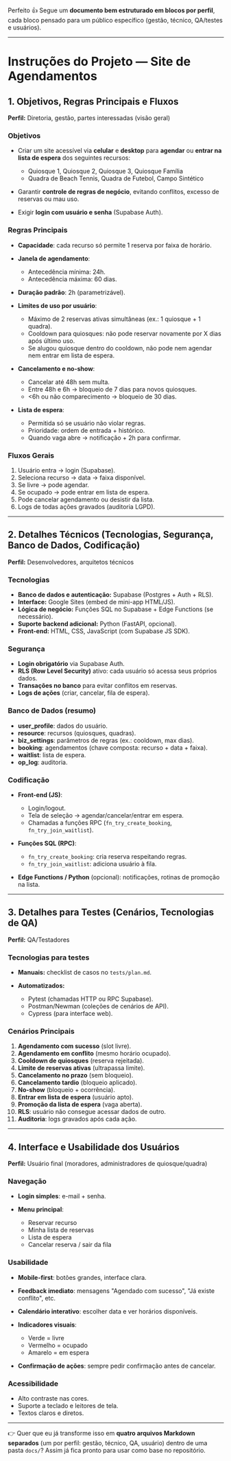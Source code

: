 Perfeito 👍 Segue um **documento bem estruturado em blocos por perfil**, cada bloco pensado para um público específico (gestão, técnico, QA/testes e usuários).

---

# Instruções do Projeto — Site de Agendamentos

## 1. Objetivos, Regras Principais e Fluxos

**Perfil:** Diretoria, gestão, partes interessadas (visão geral)

### Objetivos

* Criar um site acessível via **celular** e **desktop** para **agendar** ou **entrar na lista de espera** dos seguintes recursos:

  * Quiosque 1, Quiosque 2, Quiosque 3, Quiosque Família
  * Quadra de Beach Tennis, Quadra de Futebol, Campo Sintético
* Garantir **controle de regras de negócio**, evitando conflitos, excesso de reservas ou mau uso.
* Exigir **login com usuário e senha** (Supabase Auth).

### Regras Principais

* **Capacidade**: cada recurso só permite 1 reserva por faixa de horário.
* **Janela de agendamento**:

  * Antecedência mínima: 24h.
  * Antecedência máxima: 60 dias.
* **Duração padrão**: 2h (parametrizável).
* **Limites de uso por usuário**:

  * Máximo de 2 reservas ativas simultâneas (ex.: 1 quiosque + 1 quadra).
  * Cooldown para quiosques: não pode reservar novamente por X dias após último uso.
  * Se alugou quiosque dentro do cooldown, não pode nem agendar nem entrar em lista de espera.
* **Cancelamento e no-show**:

  * Cancelar até 48h sem multa.
  * Entre 48h e 6h → bloqueio de 7 dias para novos quiosques.
  * <6h ou não comparecimento → bloqueio de 30 dias.
* **Lista de espera**:

  * Permitida só se usuário não violar regras.
  * Prioridade: ordem de entrada + histórico.
  * Quando vaga abre → notificação + 2h para confirmar.

### Fluxos Gerais

1. Usuário entra → login (Supabase).
2. Seleciona recurso → data → faixa disponível.
3. Se livre → pode agendar.
4. Se ocupado → pode entrar em lista de espera.
5. Pode cancelar agendamento ou desistir da lista.
6. Logs de todas ações gravados (auditoria LGPD).

---

## 2. Detalhes Técnicos (Tecnologias, Segurança, Banco de Dados, Codificação)

**Perfil:** Desenvolvedores, arquitetos técnicos

### Tecnologias

* **Banco de dados e autenticação:** Supabase (Postgres + Auth + RLS).
* **Interface:** Google Sites (embed de mini-app HTML/JS).
* **Lógica de negócio:** Funções SQL no Supabase + Edge Functions (se necessário).
* **Suporte backend adicional:** Python (FastAPI, opcional).
* **Front-end:** HTML, CSS, JavaScript (com Supabase JS SDK).

### Segurança

* **Login obrigatório** via Supabase Auth.
* **RLS (Row Level Security)** ativo: cada usuário só acessa seus próprios dados.
* **Transações no banco** para evitar conflitos em reservas.
* **Logs de ações** (criar, cancelar, fila de espera).

### Banco de Dados (resumo)

* **user\_profile**: dados do usuário.
* **resource**: recursos (quiosques, quadras).
* **biz\_settings**: parâmetros de regras (ex.: cooldown, max dias).
* **booking**: agendamentos (chave composta: recurso + data + faixa).
* **waitlist**: lista de espera.
* **op\_log**: auditoria.

### Codificação

* **Front-end (JS)**:

  * Login/logout.
  * Tela de seleção → agendar/cancelar/entrar em espera.
  * Chamadas a funções RPC (`fn_try_create_booking`, `fn_try_join_waitlist`).
* **Funções SQL (RPC)**:

  * `fn_try_create_booking`: cria reserva respeitando regras.
  * `fn_try_join_waitlist`: adiciona usuário à fila.
* **Edge Functions / Python** (opcional): notificações, rotinas de promoção na lista.

---

## 3. Detalhes para Testes (Cenários, Tecnologias de QA)

**Perfil:** QA/Testadores

### Tecnologias para testes

* **Manuais:** checklist de casos no `tests/plan.md`.
* **Automatizados:**

  * Pytest (chamadas HTTP ou RPC Supabase).
  * Postman/Newman (coleções de cenários de API).
  * Cypress (para interface web).

### Cenários Principais

1. **Agendamento com sucesso** (slot livre).
2. **Agendamento em conflito** (mesmo horário ocupado).
3. **Cooldown de quiosques** (reserva rejeitada).
4. **Limite de reservas ativas** (ultrapassa limite).
5. **Cancelamento no prazo** (sem bloqueio).
6. **Cancelamento tardio** (bloqueio aplicado).
7. **No-show** (bloqueio + ocorrência).
8. **Entrar em lista de espera** (usuário apto).
9. **Promoção da lista de espera** (vaga aberta).
10. **RLS**: usuário não consegue acessar dados de outro.
11. **Auditoria**: logs gravados após cada ação.

---

## 4. Interface e Usabilidade dos Usuários

**Perfil:** Usuário final (moradores, administradores de quiosque/quadra)

### Navegação

* **Login simples**: e-mail + senha.
* **Menu principal**:

  * Reservar recurso
  * Minha lista de reservas
  * Lista de espera
  * Cancelar reserva / sair da fila

### Usabilidade

* **Mobile-first**: botões grandes, interface clara.
* **Feedback imediato**: mensagens "Agendado com sucesso", "Já existe conflito", etc.
* **Calendário interativo**: escolher data e ver horários disponíveis.
* **Indicadores visuais**:

  * Verde = livre
  * Vermelho = ocupado
  * Amarelo = em espera
* **Confirmação de ações**: sempre pedir confirmação antes de cancelar.

### Acessibilidade

* Alto contraste nas cores.
* Suporte a teclado e leitores de tela.
* Textos claros e diretos.

---

👉 Quer que eu já transforme isso em **quatro arquivos Markdown separados** (um por perfil: gestão, técnico, QA, usuário) dentro de uma pasta `docs/`? Assim já fica pronto para usar como base no repositório.
